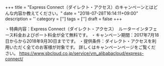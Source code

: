 +++
title = "Express Connect（ダイレクト・アクセス）のキャンペーンとはどんな内容か教えてください。"
date = "2018-07-28T16:14:11+09:00"
description = ''
category = ['']
tags = ['']
draft = false
+++

・特典内容：Express Connect（ダイレクト・アクセス）　ルーターインタフェース料金およびポート料金が全て無料です。
・キャンペーン期間：2017年7月18日からから2018年9月30日までです。
・提供条件：ダイレクト・アクセスを利用いただく全てのお客様が対象です。
詳しくはキャンペーンページをご覧ください。
https://www.sbcloud.co.jp/service/vm_alibabacloud/express-connect/
